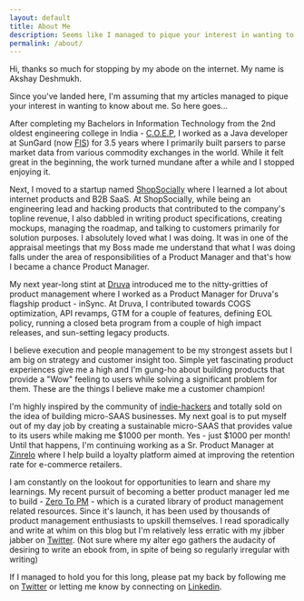 ```yaml
---
layout: default
title: About Me
description: Seems like I managed to pique your interest in wanting to know more about me. So here goes
permalink: /about/
---
```


Hi, thanks so much for stopping by my abode on the internet. My name is Akshay Deshmukh.

Since you've landed here, I'm assuming that my articles managed to pique your interest in wanting to know about me. So here goes...

After completing my Bachelors in Information Technology from the 2nd oldest engineering college in India - <a class="link-in-post" href="https://www.coep.org.in">C.O.E.P<a>, I worked as a Java developer at SunGard (now <a class="link-in-post" href="https://www.fisglobal.com/en">FIS</a>) for 3.5 years where I primarily built parsers to parse market data from various commodity exchanges in the world. While it felt great in the beginning, the work turned mundane after a while and I stopped enjoying it. 

Next, I moved to a startup named <a href="https://shopsocially.com" class="link-in-post">ShopSocially</a> where I learned a lot about internet products and B2B SaaS. At ShopSocially, while being an engineering lead and hacking products that contributed to the company's topline revenue, I also dabbled in writing product specifications, creating mockups, managing the roadmap, and talking to customers primarily for solution purposes. I absolutely loved what I was doing. It was in one of the appraisal meetings that my Boss made me understand that what I was doing falls under the area of responsibilities of a Product Manager and that's how I became a chance Product Manager.

My next year-long stint at <a class="link-in-post" href="https://www.druva.com/">Druva</a> introduced me to the nitty-gritties of product management where I worked as a Product Manager for Druva's flagship product - inSync. At Druva, I contributed towards COGS optimization, API revamps, GTM for a couple of features, defining EOL policy, running a closed beta program from a couple of high impact releases, and sun-setting legacy products. 

I believe execution and people management to be my strongest assets but I am big on strategy and customer insight too. Simple yet fascinating product experiences give me a high and I'm gung-ho about building products that provide a "Wow" feeling to users while solving a significant problem for them. These are the things I believe make me a customer champion! 

I'm highly inspired by the community of <a href="https://www.indiehackers.com/" class="link-in-post">indie-hackers</a> and totally sold on the idea of building micro-SAAS businesses. My next goal is to put myself out of my day job by creating a sustainable micro-SAAS that provides value to its users while making me $1000 per month. Yes - just $1000 per month! Until that happens, I'm continuing working as a Sr. Product Manager at <a href="https://zinrelo.com" class="link-in-post">Zinrelo</a> where I help build a loyalty platform aimed at improving the retention rate for e-commerce retailers.

I am constantly on the lookout for opportunities to learn and share my learnings. My recent pursuit of becoming a better product manager led me to build - <a href="https://zerotopm.info" class="link-in-post"> Zero To PM</a> - which is a curated library of product management related resources. Since it's launch, it has been used by thousands of product management enthusiasts to upskill themselves. I read sporadically and write at whim on this blog but I'm relatively less erratic with my jibber jabber on <a href="https://twitter.com/ak_kshay" class="link-in-post"> Twitter</a>. (Not sure where my alter ego gathers the audacity of desiring to write an ebook from, in spite of being so regularly irregular with writing)

If I managed to hold you for this long, please pat my back by following me on <a href="https://twitter.com/ak_kshay" class="link-in-post"> Twitter</a> or letting me know by connecting on <a class="link-in-post" href="http://in.linkedin.com/in/akshaydeshmukh16/">Linkedin</a>.







